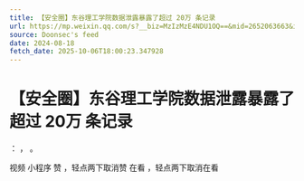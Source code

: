 ```yaml
---
title: 【安全圈】东谷理工学院数据泄露暴露了超过 20万 条记录
url: https://mp.weixin.qq.com/s?__biz=MzIzMzE4NDU1OQ==&mid=2652063663&idx=4&sn=8013d9074a790fe5a943f7a2584ff24a
source: Doonsec's feed
date: 2024-08-18
fetch_date: 2025-10-06T18:00:23.347928
---
```


# 【安全圈】东谷理工学院数据泄露暴露了超过 20万 条记录

：
，
。

视频
小程序
赞
，轻点两下取消赞
在看
，轻点两下取消在看